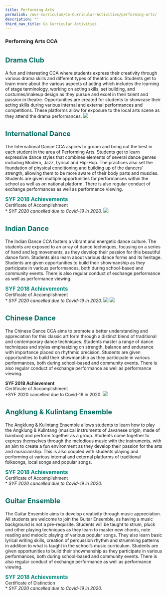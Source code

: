 ```yaml
---
title: Performing Arts
permalink: /our-curriculum/Co-Curricular-Activities/performing-arts/
description: ""
third_nav_title: Co Curricular Activities
---
```

### **Performing Arts CCA**

<b style="color:#016C62; font-size:22px; line-height: 3;">Drama Club</b><br>
A fun and interesting CCA where students express their creativity through various drama skills and different types of theatric antics. Students get to learn more about the various aspects of acting which includes the learning of stage terminology, working on acting skills, set building, and costumes/makeup design as they pursue and excel in their talent and passion in theatre. Opportunities are created for students to showcase their acting skills during various internal and external performances and competitions. These platforms allow for exposure to the local arts scene as they attend the drama performances.
![](/images/drama%202023.png)

<b style="color:#016C62; font-size:22px; line-height: 3;">International Dance</b><br>
The International Dance CCA aspires to groom and bring out the best in each student in the area of Performing Arts. Students get to learn expressive dance styles that combines elements of several dance genres including Modern, Jazz, Lyrical and Hip-Hop. The practices also set the foundation of physical conditioning and building up of the dancers’ strength, allowing them to be more aware of their body parts and muscles. Students are given multiple opportunities for performances within the school as well as on national platform. There is also regular conduct of exchange performances as well as performance viewing.

<b style="color:#038C7F; font-size:17px;">SYF 2018 Achievements</b><br>Certificate of Accomplishment<br>* <i>SYF 2020 cancelled due to Covid-19 in 2020.</i>
![](/images/dance%202023.png)

<b style="color:#016C62; font-size:22px; line-height: 3;">Indian Dance</b><br>
The Indian Dance CCA fosters a vibrant and energetic dance culture. The students are exposed to an array of dance techniques, focusing on a series of hand and leg movements, as they develop their passion for this beautiful dance form. Students also learn about various dance forms and its heritage. Students are given opportunities to build their showmanship as they participate in various performances, both during school-based and community events. There is also regular conduct of exchange performance as well as performance viewing.

<b style="color:#038C7F; font-size:17px;">SYF 2018 Achievements</b><br>Certificate of Accomplishment<br>* <i>SYF 2020 cancelled due to Covid-19 in 2020.</i>
![](/images/indian%202023.jpg)
![](/images/indian%202023%202.png)

<b style="color:#016C62; font-size:22px; line-height: 3;">Chinese Dance</b><br>
The Chinese Dance CCA aims to promote a better understanding and appreciation for this classic art form through a distinct blend of traditional and contemporary dance techniques. Students master a range of dance techniques and styles emphasizing on strength, balance and endurance with importance placed on rhythmic precision. Students are given opportunities to build their showmanship as they participate in various performances, both during school-based and community events. There is also regular conduct of exchange performance as well as performance viewing.

**SYF 2018 Achievement** <br>
Certificate of Accomplishment <br>
\*SYF 2020 cancelled due to Covid-19 in 2020.
![](/images/chinese%202023.png)

<b style="color:#016C62; font-size:22px; line-height: 3;">Angklung &amp; Kulintang Ensemble</b><br>
The Angklung &amp; Kulintang Ensemble allows students to learn how to play the Angklung &amp; Kulintang (musical instruments of Javanese origin, made of bamboo) and perform together as a group. Students come together to express themselves through the melodious music with the instruments, with an aim to create a fun environment as they develop their passion for the arts and musicianship. This is also coupled with students playing and performing at various internal and external platforms of traditional folksongs, local songs and popular songs.

<b style="color:#038C7F; font-size:17px;">SYF 2018 Achievements</b><br>Certificate of Accomplishment<br>* <i>SYF 2020 cancelled due to Covid-19 in 2020.</i>

<b style="color:#016C62; font-size:22px; line-height: 3;">Guitar Ensemble</b><br>
The Guitar Ensemble aims to develop creativity through music appreciation. All students are welcome to join the Guitar Ensemble, as having a music background is not a pre-requisite. Students will be taught to strum, pluck and other playing techniques as they learn to master new chords, note reading and melodic playing of various popular songs. They also learn basic lyrical writing skills, creation of percussion rhythm and strumming patterns in addition to what is taught in the school’s music curriculum. Students are given opportunities to build their showmanship as they participate in various performances, both during school-based and community events. There is also regular conduct of exchange performance as well as performance viewing.

<b style="color:#038C7F; font-size:17px;">SYF 2018 Achievements</b><br>Certificate of Distinction<br>* <i>SYF 2020 cancelled due to Covid-19 in 2020.</i>